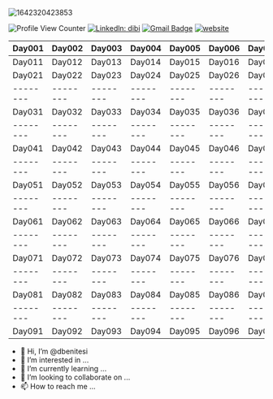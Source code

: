 ![1642320423853](https://media.licdn.com/dms/image/D4E16AQGmhHCKCK7o7A/profile-displaybackgroundimage-shrink_350_1400/0/1681781955397?e=1689206400&v=beta&t=xfujQcn5_-ZrRnxfE6e3gTqUV3LYSy6H6YV-Rd6oXWo)

![Profile View Counter](https://komarev.com/ghpvc/?username=dbenitesi&color=brightgreen)
[![Linkedln: dibi](https://img.shields.io/badge/LinkedIn-0077B5?style=flat-square&logo=linkedin&logoColor=white)](https://www.linkedin.com/in/dibi/)
[![Gmail Badge](https://img.shields.io/badge/-Gmail-c14438?style=flat-square&logo=Gmail&logoColor=white&link=mailto:dbenitesi.db@gmail.com)](mailto:dbenitesi.db@gmail.com)
[![website](https://img.shields.io/badge/Website-46a2f1.svg?&style=flat-square&logo=Google-Chrome&logoColor=white&link=https://danielbenites.com/)](https://danielbenites.com/)


| Day001 | Day002 | Day003 | Day004 | Day005 | Day006 | Day007 | Day008 | Day009 | Day010 |
|--------|--------|--------|--------|--------|--------|--------|--------|--------|--------|
| Day011 | Day012 | Day013 | Day014 | Day015 | Day016 | Day017 | Day018 | Day019 | Day020 |
| Day021 | Day022 | Day023 | Day024 | Day025 | Day026 | Day027 | Day028 | Day029 | Day030 |
|--------|--------|--------|--------|--------|--------|--------|--------|--------|--------|
| Day031 | Day032 | Day033 | Day034 | Day035 | Day036 | Day037 | Day038 | Day039 | Day040 |
|--------|--------|--------|--------|--------|--------|--------|--------|--------|--------|
| Day041 | Day042 | Day043 | Day044 | Day045 | Day046 | Day047 | Day048 | Day049 | Day050 |
|--------|--------|--------|--------|--------|--------|--------|--------|--------|--------|
| Day051 | Day052 | Day053 | Day054 | Day055 | Day056 | Day057 | Day058 | Day059 | Day060 |
|--------|--------|--------|--------|--------|--------|--------|--------|--------|--------|
| Day061 | Day062 | Day063 | Day064 | Day065 | Day066 | Day067 | Day068 | Day069 | Day070 |
|--------|--------|--------|--------|--------|--------|--------|--------|--------|--------|
| Day071 | Day072 | Day073 | Day074 | Day075 | Day076 | Day077 | Day078 | Day079 | Day080 |
|--------|--------|--------|--------|--------|--------|--------|--------|--------|--------|
| Day081 | Day082 | Day083 | Day084 | Day085 | Day086 | Day087 | Day088 | Day089 | Day090 |
|--------|--------|--------|--------|--------|--------|--------|--------|--------|--------|
| Day091 | Day092 | Day093 | Day094 | Day095 | Day096 | Day097 | Day098 | Day099 | Day100 |


- 👋 Hi, I’m @dbenitesi
- 👀 I’m interested in ...
- 🌱 I’m currently learning ...
- 💞️ I’m looking to collaborate on ...
- 📫 How to reach me ...

<!---
dbenitesi/dbenitesi is a ✨ special ✨ repository because its `README.md` (this file) appears on your GitHub profile.
You can click the Preview link to take a look at your changes.
--->

